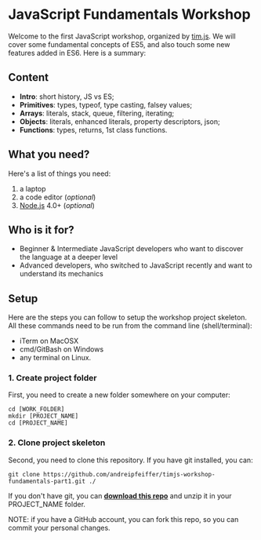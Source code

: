 # JavaScript Fundamentals Workshop

Welcome to the first JavaScript workshop, organized by [tim.js][timjs]. We will cover some fundamental concepts of ES5, and also touch some new features added in ES6. Here is a summary:

## Content

- __Intro__: short history, JS vs ES;
- __Primitives__: types, typeof, type casting, falsey values;
- __Arrays__: literals, stack, queue, filtering, iterating;
- __Objects__: literals, enhanced literals, property descriptors, json;
- __Functions__: types, returns, 1st class functions.

## What you need?

Here's a list of things you need:

1. a laptop
2. a code editor (_optional_)
3. [Node.js][download_node] 4.0+ (_optional_)

## Who is it for?

- Beginner & Intermediate JavaScript developers who want to discover the language at a deeper level
- Advanced developers, who switched to JavaScript recently and want to understand its mechanics

## Setup

Here are the steps you can follow to setup the workshop project skeleton.
All these commands need to be run from the command line (shell/terminal):
* iTerm on MacOSX
* cmd/GitBash on Windows
* any terminal on Linux.

### 1. Create project folder

First, you need to create a new folder somewhere on your computer:

```
cd [WORK_FOLDER]
mkdir [PROJECT_NAME]
cd [PROJECT_NAME]
```

### 2. Clone project skeleton

Second, you need to clone this repository. If you have git installed, you can:

```
git clone https://github.com/andreipfeiffer/timjs-workshop-fundamentals-part1.git ./
```

If you don't have git, you can __[download this repo][download_repo]__ and unzip it in your PROJECT_NAME folder.

NOTE: if you have a GitHub account, you can fork this repo, so you can commit your personal changes.

[download_repo]: https://github.com/andreipfeiffer/timjs-workshop-fundamentals-part1/archive/master.zip
[download_node]: https://nodejs.org/en/download/
[timjs]: http://timjs.ro

